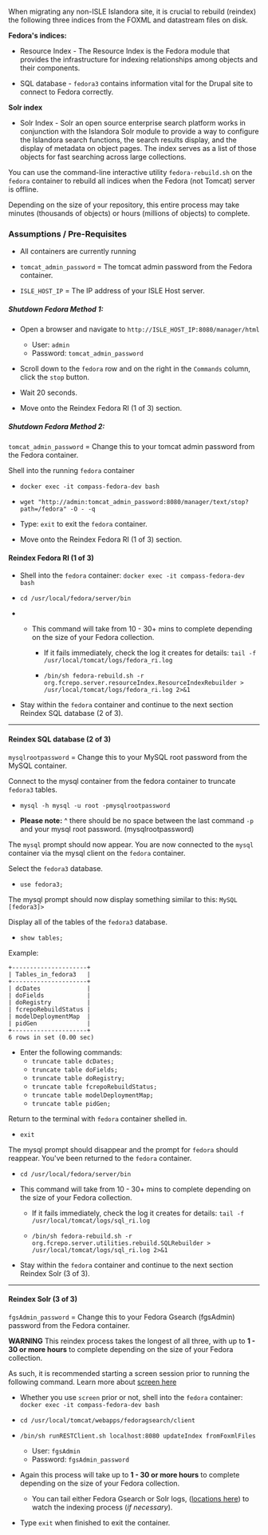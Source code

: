 When migrating any non-ISLE Islandora site, it is crucial to rebuild (reindex) the following three indices from the FOXML and datastream files on disk.

**Fedora's indices:**

* Resource Index - The Resource Index is the Fedora module that provides the infrastructure for indexing relationships among objects and their components.

* SQL database - `fedora3` contains information vital for the Drupal site to connect to Fedora correctly.

**Solr index**

* Solr Index - Solr an open source enterprise search platform works in conjunction with the Islandora Solr module to provide a way to configure the Islandora search functions, the search results display, and the display of metadata on object pages. The index serves as a list of those objects for fast searching across large collections.

You can use the command-line interactive utility `fedora-rebuild.sh` on the `fedora` container to rebuild all indices when the Fedora (not Tomcat) server is offline.

Depending on the size of your repository, this entire process may take minutes (thousands of objects) or hours (millions of objects) to complete.

### Assumptions / Pre-Requisites

* All containers are currently running

* `tomcat_admin_password` = The tomcat admin password from the Fedora container.

* `ISLE_HOST_IP` = The IP address of your ISLE Host server.

##### Shutdown Fedora Method 1:

* Open a browser and navigate to `http://ISLE_HOST_IP:8080/manager/html`
    * User:     `admin`
    * Password: `tomcat_admin_password`

* Scroll down to the `fedora` row and on the right in the `Commands` column, click the `stop` button.

* Wait 20 seconds.        

* Move onto the Reindex Fedora RI (1 of 3) section.

##### Shutdown Fedora Method 2:

`tomcat_admin_password` = Change this to your tomcat admin password from the Fedora container.

Shell into the running `fedora` container
* `docker exec -it compass-fedora-dev bash`

* `wget "http://admin:tomcat_admin_password:8080/manager/text/stop?path=/fedora" -O - -q`

* Type: `exit` to exit the `fedora` container.

* Move onto the Reindex Fedora RI (1 of 3) section.

#### Reindex Fedora RI (1 of 3)

* Shell into the `fedora` container: `docker exec -it compass-fedora-dev bash`

* `cd /usr/local/fedora/server/bin`

* * This command will take from 10 - 30+ mins to complete depending on the size of your Fedora collection.

    * If it fails immediately, check the log it creates for details: `tail -f /usr/local/tomcat/logs/fedora_ri.log`

    * `/bin/sh fedora-rebuild.sh -r org.fcrepo.server.resourceIndex.ResourceIndexRebuilder > /usr/local/tomcat/logs/fedora_ri.log 2>&1`

* Stay within the `fedora` container and continue to the next section Reindex SQL database (2 of 3).

---

#### Reindex SQL database (2 of 3)

`mysqlrootpassword` = Change this to your MySQL root password from the MySQL container.

Connect to the mysql container from the fedora container to truncate `fedora3` tables.

* `mysql -h mysql -u root -pmysqlrootpassword`

* **Please note:** ^ there should be no space between the last command `-p` and your mysql root password. (mysqlrootpassword)

The `mysql` prompt should now appear. You are now connected to the `mysql` container via the mysql client on the `fedora` container.

Select the `fedora3` database.

* `use fedora3;`

The mysql prompt should now display something similar to this: `MySQL [fedora3]>`

Display all of the tables of the `fedora3` database.

* `show tables;`

Example:

```
+---------------------+
| Tables_in_fedora3   |
+---------------------+
| dcDates             |
| doFields            |
| doRegistry          |
| fcrepoRebuildStatus |
| modelDeploymentMap  |
| pidGen              |
+---------------------+
6 rows in set (0.00 sec)
```

* Enter the following commands:
    * `truncate table dcDates;`
    * `truncate table doFields;`
    * `truncate table doRegistry;`
    * `truncate table fcrepoRebuildStatus;`
    * `truncate table modelDeploymentMap;`
    * `truncate table pidGen;`

Return to the terminal with `fedora` container shelled in.

* `exit`

The mysql prompt should disappear and the prompt for `fedora` should reappear. You've been returned to the `fedora` container.

* `cd /usr/local/fedora/server/bin`

* This command will take from 10 - 30+ mins to complete depending on the size of your Fedora collection.

    * If it fails immediately, check the log it creates for details:  `tail -f /usr/local/tomcat/logs/sql_ri.log`

    * `/bin/sh fedora-rebuild.sh -r org.fcrepo.server.utilities.rebuild.SQLRebuilder > /usr/local/tomcat/logs/sql_ri.log 2>&1`

* Stay within the `fedora` container and continue to the next section Reindex Solr (3 of 3).

---

#### Reindex Solr (3 of 3)

`fgsAdmin_password`  = Change this to your Fedora Gsearch (fgsAdmin) password from the Fedora container.

**WARNING**
This reindex process takes the longest of all three, with up to **1 - 30 or more hours** to complete depending on the size of your Fedora collection.

As such, it is recommended starting a screen session prior to running the following command. Learn more about [screen here](https://www.tecmint.com/screen-command-examples-to-manage-linux-terminals/)

* Whether you use `screen` prior or not, shell into the `fedora` container: `docker exec -it compass-fedora-dev bash`

* `cd /usr/local/tomcat/webapps/fedoragsearch/client`

* `/bin/sh runRESTClient.sh localhost:8080 updateIndex fromFoxmlFiles`
    * User: `fgsAdmin`
    * Password: `fgsAdmin_password`

* Again this process will take up to **1 - 30 or more hours** to complete depending on the size of your Fedora collection.

    * You can tail either Fedora Gsearch or Solr logs, ([locations here](../../06_specifications/specs_docker_containers)) to watch the indexing process (_if necessary_).

* Type `exit` when finished to exit the container.
